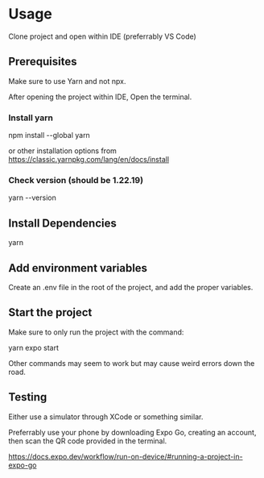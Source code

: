 # Usage

Clone project and open within IDE (preferrably VS Code)

## Prerequisites

Make sure to use Yarn and not npx.

After opening the project within IDE,
Open the terminal.

### Install yarn

npm install --global yarn

or other installation options from
https://classic.yarnpkg.com/lang/en/docs/install

### Check version (should be 1.22.19)

yarn --version

## Install Dependencies

yarn

## Add environment variables

Create an .env file in the root of the project, and add the proper variables.

## Start the project

Make sure to only run the project with the command:

yarn expo start

Other commands may seem to work but may cause weird errors down the road.

## Testing

Either use a simulator through XCode or something similar.

Preferrably use your phone by downloading Expo Go, creating an account,
then scan the QR code provided in the terminal.

https://docs.expo.dev/workflow/run-on-device/#running-a-project-in-expo-go
